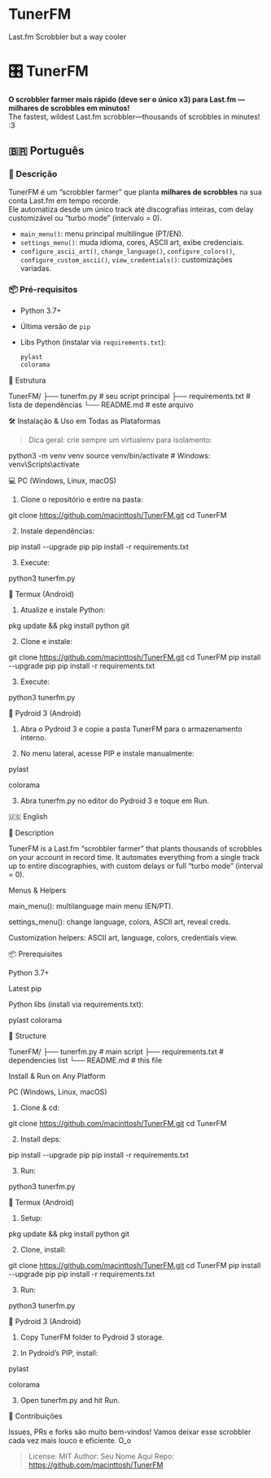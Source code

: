 # TunerFM
Last.fm Scrobbler but a way cooler




# 🎛️ TunerFM

**O scrobbler farmer mais rápido (deve ser o único x3) para Last.fm — milhares de scrobbles em minutos!**  
The fastest, wildest Last.fm scrobbler—thousands of scrobbles in minutes! :3


## 🇧🇷 Português

### 🚀 Descrição
TunerFM é um “scrobbler farmer” que planta **milhares de scrobbles** na sua conta Last.fm em tempo recorde.  
Ele automatiza desde um único track até discografias inteiras, com delay customizável ou “turbo mode” (intervalo = 0).  

  - `main_menu()`: menu principal multilíngue (PT/EN).  
  - `settings_menu()`: muda idioma, cores, ASCII art, exibe credenciais.  
  - `configure_ascii_art()`, `change_language()`, `configure_colors()`, `configure_custom_ascii()`, `view_credentials()`: customizações variadas.  

### 📦 Pré-requisitos
- Python 3.7+  
- Última versão de `pip`  
- Libs Python (instalar via `requirements.txt`):

  ```txt
  pylast
  colorama

📁 Estrutura

TunerFM/
├── tunerfm.py         # seu script principal
├── requirements.txt   # lista de dependências
└── README.md          # este arquivo

🛠️ Instalação & Uso em Todas as Plataformas

> Dica geral: crie sempre um virtualenv para isolamento:

python3 -m venv venv
source venv/bin/activate  # Windows: venv\Scripts\activate



💻 PC (Windows, Linux, macOS)

1. Clone o repositório e entre na pasta:

git clone https://github.com/macinttosh/TunerFM.git
cd TunerFM


2. Instale dependências:

pip install --upgrade pip
pip install -r requirements.txt


3. Execute:

python3 tunerfm.py



📱 Termux (Android)

1. Atualize e instale Python:

pkg update && pkg install python git


2. Clone e instale:

git clone https://github.com/macinttosh/TunerFM.git
cd TunerFM
pip install --upgrade pip
pip install -r requirements.txt


3. Execute:

python3 tunerfm.py



🤖 Pydroid 3 (Android)

1. Abra o Pydroid 3 e copie a pasta TunerFM para o armazenamento interno.


2. No menu lateral, acesse PIP e instale manualmente:

pylast

colorama



3. Abra tunerfm.py no editor do Pydroid 3 e toque em Run.


🇺🇸 English

🚀 Description

TunerFM is a Last.fm “scrobbler farmer” that plants thousands of scrobbles on your account in record time.
It automates everything from a single track up to entire discographies, with custom delays or full “turbo mode” (interval = 0).


Menus & Helpers

main_menu(): multilanguage main menu (EN/PT).

settings_menu(): change language, colors, ASCII art, reveal creds.

Customization helpers: ASCII art, language, colors, credentials view.



📦 Prerequisites

Python 3.7+

Latest pip

Python libs (install via requirements.txt):

pylast
colorama


📁 Structure

TunerFM/
├── tunerfm.py         # main script
├── requirements.txt   # dependencies list
└── README.md          # this file

Install & Run on Any Platform



 PC (Windows, Linux, macOS)

1. Clone & cd:

git clone https://github.com/macinttosh/TunerFM.git
cd TunerFM


2. Install deps:

pip install --upgrade pip
pip install -r requirements.txt


3. Run:

python3 tunerfm.py



📱 Termux (Android)

1. Setup:

pkg update && pkg install python git


2. Clone, install:

git clone https://github.com/macinttosh/TunerFM.git
cd TunerFM
pip install --upgrade pip
pip install -r requirements.txt


3. Run:

python3 tunerfm.py



🤖 Pydroid 3 (Android)

1. Copy TunerFM folder to Pydroid 3 storage.


2. In Pydroid’s PIP, install:

pylast

colorama



3. Open tunerfm.py and hit Run.





🎉 Contribuições

Issues, PRs e forks são muito bem-vindos! Vamos deixar esse scrobbler cada vez mais louco e eficiente. O⁠_⁠o




> License: MIT
Author: Seu Nome Aqui
Repo: https://github.com/macinttosh/TunerFM





